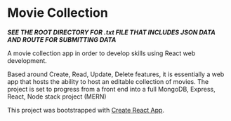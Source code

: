 # Movie Collection

***SEE THE ROOT DIRECTORY FOR .txt FILE THAT INCLUDES JSON DATA AND ROUTE FOR SUBMITTING DATA***

A movie collection app in order to develop skills using React web development.

Based around Create, Read, Update, Delete features, it is essentially a web app that hosts the ability to host an editable collection of movies.
The project is set to progress from a front end into a full MongoDB, Express, React, Node stack project (MERN)

This project was bootstrapped with [Create React App](https://github.com/facebook/create-react-app).


